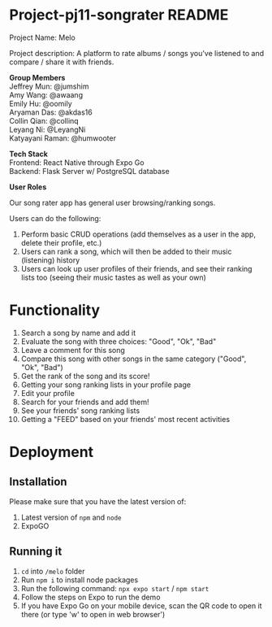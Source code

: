# Project-pj11-songrater README
Project Name: Melo 

Project description: A platform to rate albums / songs you've listened to and compare / share it with friends. 

__Group Members__ \
Jeffrey Mun: @jumshim \
Amy Wang: @awaang \
Emily Hu: @oomily \
Aryaman Das: @akdas16 \
Collin Qian: @collinq \
Leyang Ni: @LeyangNi \
Katyayani Raman: @humwooter 


__Tech Stack__ \
Frontend: React Native through Expo Go \
Backend: Flask Server w/ PostgreSQL database 

__User Roles__

Our song rater app has general user browsing/ranking songs.

Users can do the following:
1. Perform basic CRUD operations (add themselves as a user in the app, delete their profile, etc.)
2. Users can rank a song, which will then be added to their music (listening) history
3. Users can look up user profiles of their friends, and see their ranking lists too (seeing their music tastes as well as your own)


# Functionality

1. Search a song by name and add it
2. Evaluate the song with three choices: "Good", "Ok", "Bad"
3. Leave a comment for this song
4. Compare this song with other songs in the same category ("Good", "Ok", "Bad")
5. Get the rank of the song and its score!
6. Getting your song ranking lists in your profile page
7. Edit your profile
8. Search for your friends and add them!
9. See your friends' song ranking lists
10. Getting a "FEED" based on your friends' most recent activities 

# Deployment

## Installation 
Please make sure that you have the latest version of:
1. Latest version of `npm` and `node`
2. ExpoGO

## Running it
1. `cd` into `/melo` folder
2. Run `npm i` to install node packages
3. Run the following command:
   `npx expo start` / `npm start`
4. Follow the steps on Expo to run the demo
5. If you have Expo Go on your mobile device, scan the QR code to open it there (or type 'w' to open in web browser')





